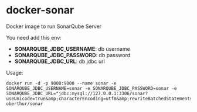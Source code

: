 # docker-sonar

Docker image to run SonarQube Server

You need add this env:

- **SONARQUBE_JDBC_USERNAME**: db username 
- **SONARQUBE_JDBC_PASSWORD**: db password
- **SONARQUBE_JDBC_URL**: db jdbc url 

Usage:
```
docker run -d -p 9000:9000 --name sonar -e SONARQUBE_JDBC_USERNAME=sonar -e SONARQUBE_JDBC_PASSWORD=sonar -e SONARQUBE_JDBC_URL="jdbc:mysql://127.0.0.1:3306/sonar?useUnicode=true&amp;characterEncoding=utf8&amp;rewriteBatchedStatements=true" oberthur/sonar
```

